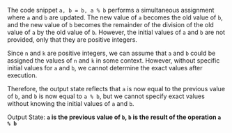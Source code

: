 The code snippet `a, b = b, a % b` performs a simultaneous assignment where `a` and `b` are updated. The new value of `a` becomes the old value of `b`, and the new value of `b` becomes the remainder of the division of the old value of `a` by the old value of `b`. However, the initial values of `a` and `b` are not provided, only that they are positive integers.

Since `n` and `k` are positive integers, we can assume that `a` and `b` could be assigned the values of `n` and `k` in some context. However, without specific initial values for `a` and `b`, we cannot determine the exact values after execution. 

Therefore, the output state reflects that `a` is now equal to the previous value of `b`, and `b` is now equal to `a % b`, but we cannot specify exact values without knowing the initial values of `a` and `b`.

Output State: **`a` is the previous value of `b`, `b` is the result of the operation `a % b`**